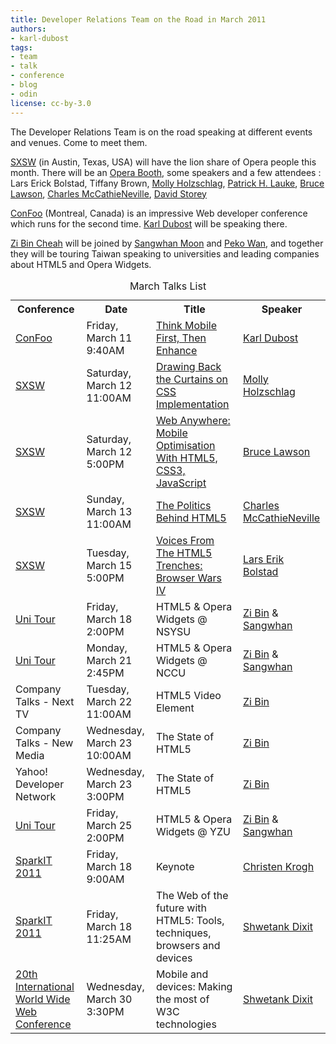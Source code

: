 ```yaml
---
title: Developer Relations Team on the Road in March 2011
authors:
- karl-dubost
tags:
- team
- talk
- conference
- blog
- odin
license: cc-by-3.0
---
```


<p>The Developer Relations Team is on the road speaking at different events and venues. Come to meet them.</p>

<p><a href="http://sxsw.com/">SXSW</a> (in Austin, Texas, USA) will have the lion share of Opera people this month. There will be an <a href="http://sxsw.com/interactive/trade_show/exhibitors?action=exhib_show&amp;amp;id=S11-3500">Opera Booth</a>, some speakers and a few attendees : Lars Erick Bolstad,
Tiffany Brown,
<a href="https://dev.opera.com/author/2334476">Molly Holzschlag</a>,
<a href="https://dev.opera.com/author/1991992">Patrick H. Lauke</a>,
<a href="https://dev.opera.com/author/1146592">Bruce Lawson</a>,
<a href="https://dev.opera.com/author/162910">Charles McCathieNeville</a>,
<a href="https://dev.opera.com/author/241852">David Storey</a></p>

<p><a href="http://confoo.ca/en">ConFoo</a> (Montreal, Canada) is an impressive Web developer conference which runs for the second time. <a href="https://dev.opera.com/author/2064912">Karl Dubost</a> will be speaking there. </p>

<p><a href="https://dev.opera.com/author/1766230">Zi Bin Cheah</a> will be joined by <a href="http://twitter.com/syndare">Sangwhan Moon</a> and <a href="http://my.opera.com/ting0619">Peko Wan</a>, and together they will be touring Taiwan speaking to universities and leading companies about HTML5 and Opera Widgets.</p>

<table id="marchtalklist">
<caption>March Talks List</caption>
<tr><th>Conference</th><th>Date</th><th>Title</th><th>Speaker</th></tr>
<tr><td><a href="http://confoo.ca/en">ConFoo</a></td><td>Friday, March 11 9:40AM</td><td>
	<a href="http://confoo.ca/en/2011/session/think-mobile-first-then-enhance">Think Mobile First, Then Enhance</a>
	</td><td><a href="http://my.opera.com/karlcow" title="Karl Dubost - karlCOW">Karl Dubost</a></td></tr>
<tr><td><a href="http://sxsw.com/">SXSW</a></td><td>Saturday, March 12 11:00AM</td><td><a href="http://schedule.sxsw.com/events/event_IAP6628">Drawing Back the Curtains on CSS Implementation</a></td><td><a href="http://moly.com/" title="Moly News - Breaking News, Expert Opinion &amp; Company/CEO Articles - Home">Molly Holzschlag</a></td></tr>
<tr><td><a href="http://sxsw.com/">SXSW</a></td><td>Saturday, March 12 5:00PM</td><td> <a href="http://schedule.sxsw.com/events/event_IAP7486" title="Web Anywhere: Mobile Optimisation With HTML5, CSS3, JavaScript">Web Anywhere: Mobile Optimisation With HTML5, CSS3, JavaScript</a></td><td><a href="http://www.brucelawson.co.uk/">Bruce Lawson</a></td></tr>
<tr><td><a href="http://sxsw.com/">SXSW</a></td><td>Sunday, March 13 11:00AM</td><td><a href="http://schedule.sxsw.com/events/event_IAP7300" title="The Politics Behind HTML5">The Politics Behind HTML5</a></td><td><a href="http://my.opera.com/chaals/blog/">Charles McCathieNeville</a></td></tr>
<tr><td><a href="http://sxsw.com/">SXSW</a></td><td>Tuesday, March 15 5:00PM</td><td><a href="http://schedule.sxsw.com/events/event_IAP7286" title="Voices From The HTML5 Trenches: Browser Wars IV">Voices From The HTML5 Trenches: Browser Wars IV</a></td><td><a href="http://my.opera.com/lbolstad/about/">Lars Erik Bolstad</a></td></tr>
<tr><td><a href="http://my.opera.com/ting0619/blog/2011/03/03/2011-opera">Uni Tour</a></td><td>Friday, March 18 2:00PM</td><td>HTML5 &amp; Opera Widgets @ NSYSU</td><td><a href="http://zibin.me/">Zi Bin</a> &amp; <a href="http://twitter.com/syndare">Sangwhan</a></td></tr>
<tr><td><a href="http://my.opera.com/ting0619/blog/2011/03/03/2011-opera">Uni Tour</a></td><td>Monday, March 21 2:45PM</td><td>HTML5 &amp; Opera Widgets @ NCCU</td><td><a href="http://zibin.me">Zi Bin</a> &amp; <a href="http://twitter.com/syndare">Sangwhan</a></td></tr>
<tr><td>Company Talks - Next TV</td><td>Tuesday, March 22 11:00AM</td><td>HTML5 Video Element</td><td><a href="http://zibin.me">Zi Bin</a></td></tr>
<tr><td>Company Talks - New Media</td><td>Wednesday, March 23 10:00AM</td><td>The State of HTML5</td><td><a href="http://zibin.me">Zi Bin</a></td></tr>
<tr><td>Yahoo! Developer Network</td><td>Wednesday, March 23 3:00PM</td><td>The State of HTML5</td><td><a href="http://zibin.me">Zi Bin</a></td></tr>
<tr><td><a href="http://my.opera.com/ting0619/blog/2011/03/03/2011-opera">Uni Tour</a></td><td>Friday, March 25 2:00PM</td><td>HTML5 &amp; Opera Widgets @ YZU</td><td><a href="http://zibin.me">Zi Bin</a> &amp; <a href="http://twitter.com/syndare">Sangwhan</a></td></tr>

<tr><td><a href="http://www.ciol.com/sparkit/2011/">SparkIT 2011</a></td><td>Friday, March 18 9:00AM</td><td>Keynote</td><td><a href="http://www.opera.com/company/speakers/krogh/">Christen Krogh</a></td></tr>

<tr><td><a href="http://www.ciol.com/sparkit/2011/">SparkIT 2011</a></td><td>Friday, March 18 11:25AM</td><td>The Web of the future with HTML5: Tools, techniques, browsers and devices</td><td><a href="http://www.shwetankdixit.com/">Shwetank Dixit</a></td></tr>

<tr><td><a href="http://www.www2011india.com/">20th International World Wide Web Conference</a></td><td>Wednesday, March 30 3:30PM</td><td>Mobile and devices: Making the most of W3C technologies</td><td><a href="http://www.shwetankdixit.com/">Shwetank Dixit</a></td></tr>
</table>
